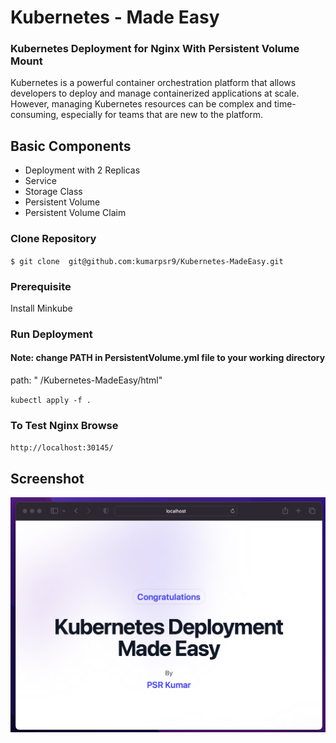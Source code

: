
# Kubernetes - Made Easy
### Kubernetes Deployment for Nginx With Persistent Volume Mount 

Kubernetes is a powerful container orchestration platform that allows developers to deploy and manage containerized applications at scale. However, managing Kubernetes resources can be complex and time-consuming, especially for teams that are new to the platform.

## Basic Components
- Deployment with 2 Replicas 
- Service
- Storage Class
- Persistent Volume
- Persistent Volume Claim


### Clone Repository 
`$ git clone  git@github.com:kumarpsr9/Kubernetes-MadeEasy.git`

### Prerequisite
Install Minkube 


### Run Deployment

#### Note: change **PATH** in **PersistentVolume.yml** file to your working directory

path: "**<PATH>** /Kubernetes-MadeEasy/html"

`kubectl apply -f .`




### To Test Nginx Browse 
`http://localhost:30145/`

## Screenshot

![Test Page](https://raw.githubusercontent.com/kumarpsr9/Kubernetes-MadeEasy/main/html/screenshot.png)

